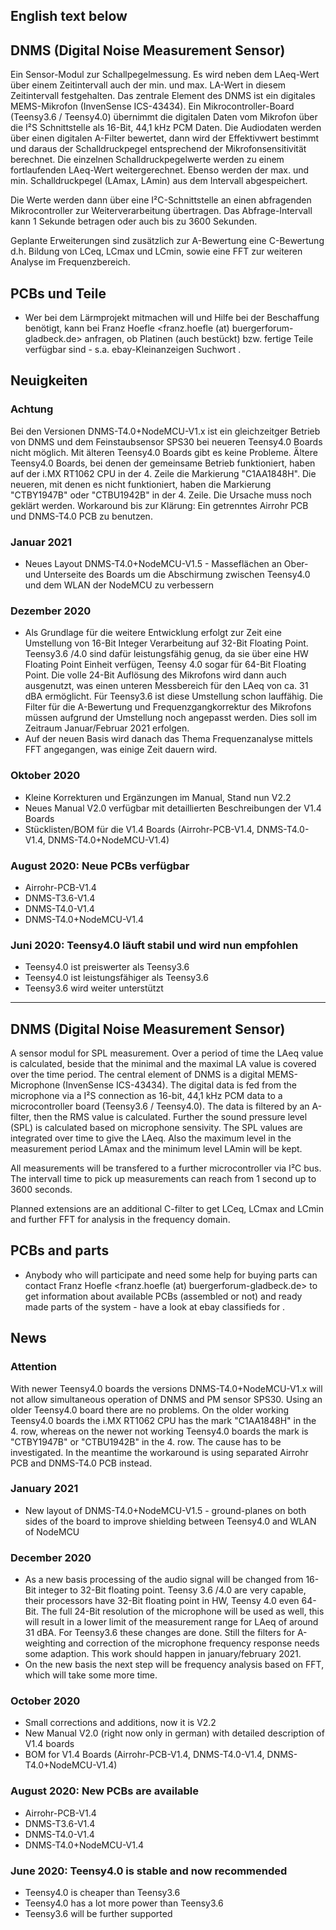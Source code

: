 ## English text below

## DNMS (Digital Noise Measurement Sensor)

Ein Sensor-Modul zur Schallpegelmessung. Es wird neben dem LAeq-Wert über einem Zeitintervall auch der min. und max. LA-Wert in diesem Zeitintervall festgehalten. Das zentrale Element des DNMS ist ein digitales MEMS-Mikrofon (InvenSense ICS-43434). Ein Mikrocontroller-Board (Teensy3.6 / Teensy4.0) übernimmt die digitalen Daten vom Mikrofon über die I²S Schnittstelle als  16-Bit, 44,1 kHz PCM Daten.  Die Audiodaten werden über einen digitalen A-Filter bewertet, dann wird der Effektivwert bestimmt und daraus der Schalldruckpegel entsprechend der Mikrofonsensitivität berechnet. Die einzelnen Schalldruckpegelwerte werden zu einem fortlaufenden LAeq-Wert weitergerechnet. Ebenso werden der max. und min. Schalldruckpegel (LAmax, LAmin) aus dem Intervall abgespeichert.

Die Werte werden dann über eine I²C-Schnittstelle an einen abfragenden Mikrocontroller zur Weiterverarbeitung übertragen. Das Abfrage-Intervall kann 1 Sekunde betragen oder auch bis zu 3600 Sekunden.

Geplante Erweiterungen sind zusätzlich zur A-Bewertung eine C-Bewertung d.h. Bildung von LCeq, LCmax und LCmin, sowie eine FFT zur weiteren Analyse im Frequenzbereich.

## PCBs und Teile
-  Wer bei dem Lärmprojekt mitmachen will und Hilfe bei der Beschaffung benötigt, kann bei Franz Hoefle <franz.hoefle (at) buergerforum-gladbeck.de> anfragen, ob Platinen (auch bestückt) bzw. fertige Teile verfügbar sind  - s.a. ebay-Kleinanzeigen Suchwort <DNMS>.
 
 
## Neuigkeiten

### Achtung 
Bei den Versionen DNMS-T4.0+NodeMCU-V1.x ist ein gleichzeitger Betrieb von DNMS und dem Feinstaubsensor SPS30 bei neueren Teensy4.0 Boards nicht möglich. Mit älteren Teensy4.0 Boards gibt es keine Probleme. Ältere Teensy4.0 Boards, bei denen der gemeinsame Betrieb funktioniert, haben auf der i.MX RT1062 CPU in der 4. Zeile die Markierung "C1AA1848H". Die neueren, mit denen es nicht funktioniert, haben die Markierung "CTBY1947B" oder "CTBU1942B" in der 4. Zeile. Die Ursache muss noch geklärt werden. Workaround bis zur Klärung: Ein getrenntes Airrohr PCB und DNMS-T4.0 PCB zu benutzen.

### Januar 2021
- Neues Layout DNMS-T4.0+NodeMCU-V1.5 - Masseflächen an Ober- und Unterseite des Boards um die Abschirmung zwischen Teensy4.0 und dem WLAN der NodeMCU zu verbessern

### Dezember 2020
- Als Grundlage für die weitere Entwicklung erfolgt zur Zeit eine Umstellung von 16-Bit Integer Verarbeitung auf 32-Bit Floating Point. Teensy3.6 /4.0 sind dafür leistungsfähig genug, da sie über eine HW Floating Point Einheit verfügen, Teensy 4.0 sogar für 64-Bit Floating Point. Die volle 24-Bit Auflösung des Mikrofons wird dann auch ausgenutzt, was einen unteren Messbereich für den LAeq von ca. 31 dBA ermöglicht. Für Teensy3.6 ist diese Umstellung schon lauffähig. Die Filter für die A-Bewertung und Frequenzgangkorrektur des Mikrofons müssen aufgrund der Umstellung noch angepasst werden. Dies soll im Zeitraum Januar/Februar 2021 erfolgen.
- Auf der neuen Basis wird danach das Thema Frequenzanalyse mittels FFT angegangen, was einige Zeit dauern wird.

### Oktober 2020
- Kleine Korrekturen und Ergänzungen im Manual, Stand nun V2.2
- Neues Manual V2.0 verfügbar mit detaillierten Beschreibungen der V1.4 Boards
- Stücklisten/BOM für die V1.4 Boards (Airrohr-PCB-V1.4, DNMS-T4.0-V1.4, DNMS-T4.0+NodeMCU-V1.4)

### August 2020: Neue PCBs verfügbar
- Airrohr-PCB-V1.4
- DNMS-T3.6-V1.4
- DNMS-T4.0-V1.4
- DNMS-T4.0+NodeMCU-V1.4

### Juni 2020: Teensy4.0 läuft stabil und wird nun empfohlen
- Teensy4.0 ist preiswerter als Teensy3.6
- Teensy4.0 ist leistungsfähiger als Teensy3.6
- Teensy3.6 wird weiter unterstützt




----------------------------------------------------------------------------------------------------------------
## DNMS (Digital Noise Measurement Sensor)

A sensor modul for SPL measurement. Over a period of time the LAeq value is calculated, beside that the minimal and the maximal LA value is covered over the time period. The central element of DNMS is a digital MEMS-Microphone (InvenSense ICS-43434). The digital data is fed from the microphone via a I²S connection as 16-bit, 44,1 kHz PCM data to a microcontroller board (Teensy3.6 / Teensy4.0). The data is filtered by an A-filter, then the RMS value is calculated. Further the sound pressure level (SPL) is calculated based on microphone sensivity. The SPL values are integrated over time to give the LAeq. Also the maximum level in the measurement period LAmax and the minimum level LAmin will be kept.

All measurements will be transfered to a further microcontroller via I²C bus. The intervall time to pick up measurements can reach from 1 second up to 3600 seconds.

Planned extensions are an additional C-filter to get LCeq, LCmax and LCmin and further FFT for analysis in the frequency domain.

## PCBs and parts
- Anybody who will participate and need some help for buying parts can contact Franz Hoefle <franz.hoefle (at) buergerforum-gladbeck.de> to get information about available PCBs (assembled or not) and ready made parts of the system - have a look at ebay classifieds for <DNMS>.


## News

### Attention
With newer Teensy4.0 boards the versions DNMS-T4.0+NodeMCU-V1.x will not allow simultaneous operation of DNMS and PM sensor SPS30. Using an older Teensy4.0 board there are no problems. On the older working Teensy4.0 boards the i.MX RT1062 CPU has the mark "C1AA1848H" in the 4. row, whereas on the newer not working Teensy4.0 boards the mark is "CTBY1947B" or "CTBU1942B" in the 4. row. The cause has to be investigated. In the meantime the workaround is using separated Airrohr PCB and DNMS-T4.0 PCB instead.

### January 2021
- New layout of DNMS-T4.0+NodeMCU-V1.5 - ground-planes on both sides of the board to improve shielding between Teensy4.0 and WLAN of NodeMCU

### December 2020
- As a new basis processing of the audio signal will be changed from 16-Bit integer to 32-Bit floating point. Teensy 3.6 /4.0 are very capable, their processors have 32-Bit floating point in HW, Teensy 4.0 even 64-Bit. The full 24-Bit resolution of the microphone will be used as well, this will result in a lower limit of the measurement range for LAeq of around 31 dBA. For Teensy3.6 these changes are done. Still the filters for A-weighting and correction of the microphone frequency response needs some adaption. This work should happen in january/february 2021.
- On the new basis the next step will be frequency analysis based on FFT, which will take some more time.

### October 2020
- Small corrections and additions, now it is V2.2
- New Manual V2.0 (right now only in german) with detailed description of V1.4 boards
- BOM for V1.4 Boards (Airrohr-PCB-V1.4, DNMS-T4.0-V1.4, DNMS-T4.0+NodeMCU-V1.4)

### August 2020: New PCBs are available
- Airrohr-PCB-V1.4
- DNMS-T3.6-V1.4
- DNMS-T4.0-V1.4
- DNMS-T4.0+NodeMCU-V1.4

### June 2020: Teensy4.0 is stable and now recommended
- Teensy4.0 is cheaper than Teensy3.6
- Teensy4.0 has a lot more power than Teensy3.6
- Teensy3.6 will be further supported





